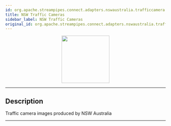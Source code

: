```yaml
---
id: org.apache.streampipes.connect.adapters.nswaustralia.trafficcamera
title: NSW Traffic Cameras
sidebar_label: NSW Traffic Cameras
original_id: org.apache.streampipes.connect.adapters.nswaustralia.trafficcamera
---
```


<!--
  ~ Licensed to the Apache Software Foundation (ASF) under one or more
  ~ contributor license agreements.  See the NOTICE file distributed with
  ~ this work for additional information regarding copyright ownership.
  ~ The ASF licenses this file to You under the Apache License, Version 2.0
  ~ (the "License"); you may not use this file except in compliance with
  ~ the License.  You may obtain a copy of the License at
  ~
  ~    http://www.apache.org/licenses/LICENSE-2.0
  ~
  ~ Unless required by applicable law or agreed to in writing, software
  ~ distributed under the License is distributed on an "AS IS" BASIS,
  ~ WITHOUT WARRANTIES OR CONDITIONS OF ANY KIND, either express or implied.
  ~ See the License for the specific language governing permissions and
  ~ limitations under the License.
  ~
  -->



<p align="center"> 
    <img src="/img/pipeline-elements/org.apache.streampipes.connect.adapters.nswaustralia.trafficcamera/icon.png" width="150px;" class="pe-image-documentation"/>
</p>

***

## Description

Traffic camera images produced by NSW Australia


***

